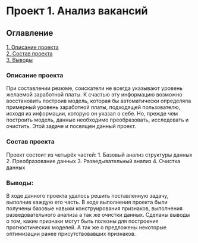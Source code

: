 # Проект 1. Анализ вакансий

## Оглавление  
[1. Описание проекта](.README.md#Описание-проекта)  
[2. Состав проекта](.README.md#Состав-проекта)  
[3. Выводы](.README.md#Выводы) 

### Описание проекта    
При составлении резюме, соискатели не всегда указывают уровень желаемой заработной платы. К счастью эту информацию возможно восстановить построив модель, 
которая бы автоматически определяла примерный уровень заработной платы, подходящей пользователю, исходя из информации, которую он указал о себе. 
Но, прежде чем построить модель, данные необходимо преобразовать, исследовать и очистить. Этой задаче и посвящен данный проект.


### Состав проекта    
Проект состоит из четырёх частей:
	1. Базовый анализ структуры данных
	2. Преобразование данных
	3. Разведывательный анализ
	4. Очистка данных


### Выводы:  
В ходе данного проекта удалось решить поставленную задачу, выполнив каждую его часть. В ходе выполнения проекта были получены базовые навыки конструирования признаков, выполнения разведовательного анализа а так же очистки данных. 
Сделаны выводы о том, какие признаки могут быть полезны для построения прогностических моделей. А так же о предложены некоторые оптимизации ранее присутствовавших признаков.
